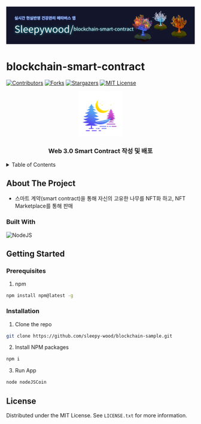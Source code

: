 ![banner](https://github.com/sleepy-wood/blockchain-smart-contract/blob/main/blockchain-smart-contract.png)

# blockchain-smart-contract

[![Contributors][contributors-shield]][contributors-url]
[![Forks][forks-shield]][forks-url]
[![Stargazers][stars-shield]][stars-url]
[![MIT License][license-shield]][license-url]

<div align="center">
  <a href="https://github.com/sleepy-wood">
    <img src="https://github.com/sleepy-wood/client-web/blob/dev/src/assets/images/logo.png" alt="Logo" width="120" height="120">
  </a>
  <h3 align="center">Web 3.0 Smart Contract 작성 및 배포</h3>
</div>

<!-- TABLE OF CONTENTS -->
<details>
  <summary>Table of Contents</summary>
  <ol>
    <li>
      <a href="#about-the-project">About The Project</a>
      <ul>
        <li><a href="#built-with">Built With</a></li>
      </ul>
    </li>
    <li>
      <a href="#getting-started">Getting Started</a>
      <ul>
        <li><a href="#prerequisites">Prerequisites</a></li>
        <li><a href="#installation">Installation</a></li>
      </ul>
    </li>
    <li><a href="#license">License</a></li>
  </ol>
</details>

<!-- ABOUT THE PROJECT -->
## About The Project

- 스마트 계약(smart contract)을 통해 자신의 고유한 나무를 NFT화 하고, NFT Marketplace를 통해 판매

### Built With

![NodeJS](https://img.shields.io/badge/node.js-6DA55F?style=for-the-badge&logo=node.js&logoColor=white) 

<!-- GETTING STARTED -->
## Getting Started

### Prerequisites

1. npm
  ```bash
  npm install npm@latest -g
  ```

### Installation

1. Clone the repo
  ```bash
  git clone https://github.com/sleepy-wood/blockchain-sample.git
  ```
2. Install NPM packages
  ```bash
  npm i
  ```
3. Run App
  ```bash
  node nodeJSCoin
  ```

<!-- LICENSE -->
## License

Distributed under the MIT License. See `LICENSE.txt` for more information.

[contributors-shield]: https://img.shields.io/github/contributors/sleepy-wood/blockchain-smart-contract.svg?style=for-the-badge
[contributors-url]: https://github.com/sleepy-wood/blockchain-smart-contract/graphs/contributors
[forks-shield]: https://img.shields.io/github/forks/sleepy-wood/blockchain-smart-contract.svg?style=for-the-badge
[forks-url]: https://github.com/sleepy-wood/blockchain-smart-contract/network/members
[stars-shield]: https://img.shields.io/github/stars/sleepy-wood/blockchain-smart-contract.svg?style=for-the-badge
[stars-url]: https://github.com/sleepy-wood/blockchain-smart-contract/stargazers
[license-shield]: https://img.shields.io/github/license/sleepy-wood/blockchain-smart-contract.svg?style=for-the-badge
[license-url]: https://github.com/sleepy-wood/blockchain-smart-contract/blob/master/LICENSE.txt
